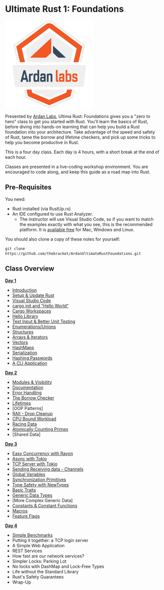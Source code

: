 # Ultimate Rust 1: Foundations

![](/images/ardanlabs-logo.png)

Presented by [Ardan Labs](https://www.ardanlabs.com/), Ultima Rust: Foundations gives you a "zero to hero" class to get you started with Rust. You'll learn the basics of Rust, before diving into hands-on learning that can help you build a Rust foundation into your architecture. Take advantage of the speed and safety of Rust, tame the borrow and lifetime checkers, and pick up some tricks to help you become productive in Rust.

This is a four day class. Each day is 4 hours, with a short break at the end of each hour.

Classes are presented in a live-coding workshop environment. You are encouraged to code along, and keep this guide as a road map into Rust.

## Pre-Requisites

You need:

* Rust installed (via RustUp.rs)
* An IDE configured to use Rust Analyzer.
    * The instructor will use Visual Studio Code, so if you want to match the examples exactly with what you see, this is the recommended platform. It is [available free](https://code.visualstudio.com/download) for Mac, Windows and Linux.

You should also clone a copy of these notes for yourself:

```
git clone https://github.com/thebracket/ArdanUltimateRustFoundations.git
```

## Class Overview

**[Day 1](/day1/)**

* [Introduction](./day1/hour1/class_intro.md#class-overview)
* [Setup & Update Rust](./day1/hour1/setup_rust.md)
* [Visual Studio Code](./day1/hour1/setup_ide.md)
* [cargo init and "Hello World"](./day1/hour1/hello_world.md)
* [Cargo Workspaces](./day1/hour1/workspaces.md)
* [Hello Library](./day1/hour1/hello_library.md)
* [Text Input & Better Unit Testing](./day1/hour1/simple_login_test.md)
* [Enumerations/Unions](./day1/hour2/enums.md)
* [Structures](./day1/hour2/structs.md)
* [Arrays & Iterators](./day1/hour2/structs.md)
* [Vectors](./day1/hour3/vectors.md)
* [HashMaps](./day1/hour3/hashmaps.md)
* [Serialization](./day1/hour3/serialization.md)
* [Hashing Passwords](./day1/hour3/hashing.md)
* [A CLI Application](./day1/hour4/cli.md)

**[Day 2](/day2/)**

* [Modules & Visibility](./day2/hour1/modules.md)
* [Documentation](./day2/hour1/documentation.md)
* [Error Handling](./day2/hour1/errors.md)
* [The Borrow Checker](./day2/hour2/borrow_checker.md)
* [Lifetimes](./day2/hour2/lifetimes.md)
* [OOP Patterns]
* [RAII - Drop Cleanup](./day2/hour2/raii.md)
* [CPU Bound Workload](./day2/hour3/count_primes.md)
* [Racing Data](./day2/hour3/data_race.md)
* [Atomically Counting Primes](./day2/hour3/atomic.md)
* [Shared Data]

**[Day 3](/day3/)**

* [Easy Concurrency with Rayon](./day2/hour3/rayon.md)
* [Async with Tokio](./day2/hour4/tokio.md)
* [TCP Server with Tokio](./day2/hour4/tcp_server.md)
* [Sending Receiving data - Channels](./day2/hour4/channels.md)
* [Global Variables](./day3/hour1/globals.md)
* [Synchronization Primitives](./day3/hour1/sync.md)
* [Type Safety with NewTypes](./day3/hour1/new_types.md)
* [Basic Traits](./day3/hour1/traits.md)
* [Generic Data Types](./day3/hour2/generic_data.md)
* [More Complex Generic Data]
* [Constants & Constant Functions](./day3/hour2/constants.md)
* [Macros](./day4/hour1/macros.md)
* [Feature Flags](./day4/hour1/feature_flags.md)

**[Day 4](/day4/)**

* [Simple Benchmarks](./day4/hour1/benchmarks.md)
* Putting it together: a TCP login server
* A Simple Web Application
* REST Services
* How fast are our network services?
* Simpler Locks: Parking Lot
* No locks with DashMap and Lock-Free Types
* Life without the Standard Library
* Rust's Safety Guarantees
* Wrap-Up
